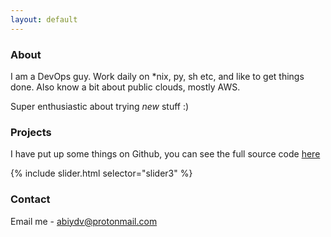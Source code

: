 ```yaml
---
layout: default
---
```


### About

I am a DevOps guy. Work daily on \*nix, py, sh etc, and like to get things done.
Also know a bit about public clouds, mostly AWS.

Super enthusiastic about trying *new* stuff :)

### Projects

I have put up some things on Github, you can see the full source code [here](https://github.com/abiydv)


{% include slider.html selector="slider3" %}

### Contact

Email me - abiydv@protonmail.com
